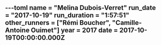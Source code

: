 ---toml
name = "Melina Dubois-Verret"
run_date = "2017-10-19"
run_duration = "1:57:51"
other_runners = ["Rémi Boucher", "Camille-Antoine Ouimet"]
year = 2017
date = 2017-10-19T00:00:00.000Z
---


